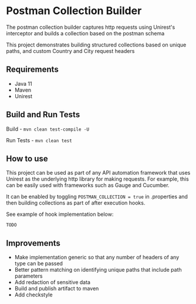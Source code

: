 # Postman Collection Builder

The postman collection builder captures http requests using Unirest's interceptor and 
builds a collection based on the postman schema

This project demonstrates building structured collections based on unique paths, and custom Country and City request headers

## Requirements
- Java 11
- Maven
- Unirest

## Build and Run Tests
Build - `mvn clean test-compile -U`

Run Tests - `mvn clean test`

## How to use
This project can be used as part of any API automation framework that uses Unirest as the underlying http library for making requests.
For example, this can be easily used with frameworks such as Gauge and Cucumber.

It can be enabled by toggling `POSTMAN_COLLECTION = true` in .properties and then building collections as part of after execution hooks. 

See example of hook implementation below:

`TODO`

## Improvements
- Make implementation generic so that any number of headers of any type can be passed
- Better pattern matching on identifying unique paths that include path parameters
- Add redaction of sensitive data
- Build and publish artifact to maven
- Add checkstyle 